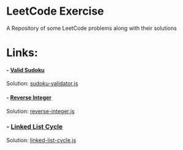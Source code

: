 # LeetCode Exercise

A Repository of some LeetCode problems along with their solutions

# Links:

#### - [Valid Sudoku](https://leetcode.com/problems/valid-sudoku/)
Solution: [sudoku-validator.js](https://github.com/akshaykhale1992/leetcode-excercise/blob/main/sudoku-validator.js)

#### - [Reverse Integer](https://leetcode.com/problems/reverse-integer/)
Solution: [reverse-integer.js](https://github.com/akshaykhale1992/leetcode-excercise/blob/main/reverse-integer.js)


### - [Linked List Cycle](https://leetcode.com/problems/linked-list-cycle/)
Solution: [linked-list-cycle.js](https://github.com/akshaykhale1992/leetcode-excercise/blob/main/linked-list-cycle.js)